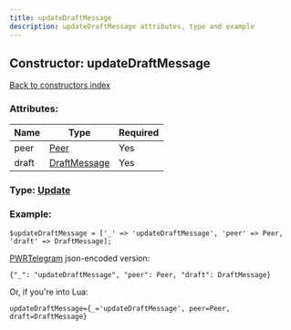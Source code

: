 ```yaml
---
title: updateDraftMessage
description: updateDraftMessage attributes, type and example
---
```

## Constructor: updateDraftMessage  
[Back to constructors index](index.md)



### Attributes:

| Name     |    Type       | Required |
|----------|---------------|----------|
|peer|[Peer](../types/Peer.md) | Yes|
|draft|[DraftMessage](../types/DraftMessage.md) | Yes|



### Type: [Update](../types/Update.md)


### Example:

```
$updateDraftMessage = ['_' => 'updateDraftMessage', 'peer' => Peer, 'draft' => DraftMessage];
```  

[PWRTelegram](https://pwrtelegram.xyz) json-encoded version:

```
{"_": "updateDraftMessage", "peer": Peer, "draft": DraftMessage}
```


Or, if you're into Lua:  


```
updateDraftMessage={_='updateDraftMessage', peer=Peer, draft=DraftMessage}

```


